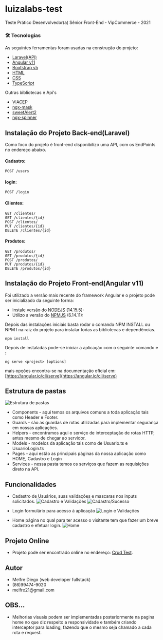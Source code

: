 # luizalabs-test
Teste Prático Desenvolvedor(a) Sênior Front-End - VipCommerce - 2021

### 🛠 Tecnologias

As seguintes ferramentas foram usadas na construção do projeto:

- [Laravel(API)](https://laravel.com/)
- [Angular v11](https://expo.io/)
- [Bootstrap v5](https://getbootstrap.com/)
- [HTML](https://www.w3schools.com/html/)
- [CSS](https://www.w3schools.com/css/)
- [TypeScript](https://www.typescriptlang.org/)

Outras bibliotecas e Api's

- [VIACEP](https://viacep.com.br/)
- [ngx-mask](https://github.com/JsDaddy/ngx-mask)
- [sweetAlert2](https://sweetalert2.github.io/)
- [ngx-spinner](https://github.com/Napster2210/ngx-spinner)



## Instalação do Projeto Back-end(Laravel)

Como foco do projeto é front-end disponibilizo uma API, com os EndPoints no endereço abaixo.


#### Cadastro:
```
POST /users
```
#### login:
```
POST /login
```

#### Clientes:
```
GET /clientes/
GET /clientes/{id}
POST /clientes/
PUT /clientes/{id}
DELETE /clientes/{id}
```

#### Produtos:
```
GET /produtos/
GET /produtos/{id}
POST /produtos/
PUT /produtos/{id}
DELETE /produtos/{id}
```

## Instalação do Projeto Front-end(Angular v11)


Foi utilizado a versão mais recente do framework Angular e o projeto pode ser inicializado da seguinte forma:

- Instale versão do [NODEJS](https://nodejs.org/en/) (14.15.5):
- Utilizo a versão do [NPMJS](https://www.npmjs.com/) (6.14.11):

Depois das instalações iniciais basta rodar o comando NPM INSTALL ou NPM I na raiz do projeto para instalar todas as bibliotecas e dependências.

```
npm install
```

Depois de instaladas pode-se iniciar a aplicação com o seguinte comando e :

```
ng serve <project> [options]
```
mais opções encontra-se na documentação oficial em: [https://angular.io/cli/serve](https://angular.io/cli/serve)

## Estrutura de pastas
![Estrutura de pastas](http://afrenti.com.br/images_readme/estrutura_pastas.png)
- Components - aqui temos os arquivos comuns a toda aplicação tais como Header e Footer.
- Guards - são as guardas de rotas utilizadas para implementar segurança em nossas aplicações.
- Helpers - encontramos aqui o serviço de interceptação de rotas HTTP, antes mesmo de chegar ao servidor. 
- Models - modelos da aplicação tais como de Usuario.ts e UsuarioLogin.ts
- Pages - aqui estão as principais páginas da nossa aplicação como HOME, Cadastro e Login
- Services - nessa pasta temos os serviços que fazem as requisições direto na API.

## Funcionalidades
- Cadastro de Usuários, suas validações e mascaras nos inputs solicitados.
![Cadastro e Validações](http://afrenti.com.br/images_readme/cadstro_validacoes.png)
![Cadastro/Sucesso](http://afrenti.com.br/images_readme/cadastro_com_sucesso.png)


- Login formulário para acesso à aplicação
![Login e Validações](http://afrenti.com.br/images_readme/login_e_validacoes.png)


- Home página no qual para ter acesso o visitante tem que fazer um breve cadastro e efetuar login.
![Home](http://afrenti.com.br/images_readme/home.png)

## Projeto Online
- Projeto pode ser encontrado online no endereço: [Crud Test](https://afrenti.com.br).

## Autor
- Melfre Diego (web developer fullstack)
- (86)99474-9020
- melfre21@gmail.com

## OBS...
- Melhorias visuais podem ser implementadas posteriormente na pagina home no que diz respeito a responsividade e também criando interceptor para loading, fazendo que o mesmo seja chamado a cada rota e request.
